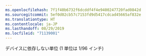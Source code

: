 ```yaml
---
ms.openlocfilehash: 7f1f40b6732f6dcddf4f4e9400247720fad0842d
ms.sourcegitcommit: 5ef0d02cb57c7153fd9d5417cdcad45665af832e
ms.translationtype: HT
ms.contentlocale: ja-JP
ms.lasthandoff: 08/29/2019
ms.locfileid: "71139001"
---
```

デバイスに依存しない単位 (1 単位は 1/96 インチ)